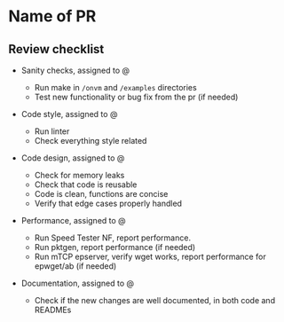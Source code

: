 # Name of PR

## Review checklist

- Sanity checks, assigned to @

  - Run make in `/onvm` and `/examples` directories
  - Test new functionality or bug fix from the pr (if needed)

- Code style, assigned to @
  - Run linter
  - Check everything style related

- Code design, assigned to @
  - Check for memory leaks
  - Check that code is reusable
  - Code is clean, functions are concise
  - Verify that edge cases properly handled

- Performance, assigned to @
  - Run Speed Tester NF, report performance.
  - Run pktgen, report performance (if needed)
  - Run mTCP epserver, verify wget works, report performance for epwget/ab (if needed)

- Documentation, assigned to @
  - Check if the new changes are well documented, in both code and READMEs